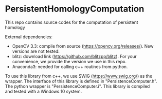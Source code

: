 # PersistentHomologyComputation
This repo contains source codes for the computation of persistent homology

External dependencies:
- OpenCV 3.3: compile from source (https://opencv.org/releases/). New versions are not tested.
- blitz: download link (https://github.com/blitzpp/blitz). For your convenience, we provide the version we use in this repo.
- Anaconda3: needed for calling c++ routines from python.

To use this library from c++, we use SWIG (https://www.swig.org/) as the wrapper. The interface of this library is defined in "PersistenceComputer.h". The python wrapper is "PersistenceComputer.i". This library is compiled and tested with a Windows 10 system.
